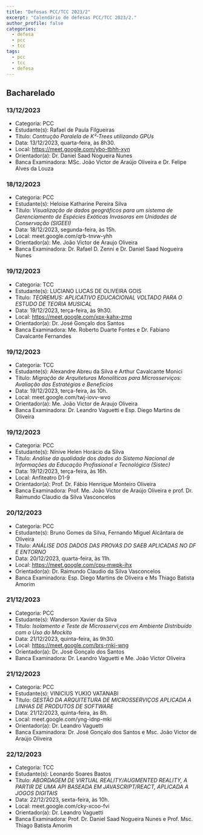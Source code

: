 ```yaml
---
title: "Defesas PCC/TCC 2023/2"
excerpt: "Calendário de defesas PCC/TCC 2023/2."
author_profile: false
categories:
  - defesa
  - pcc 
  - tcc
tags:
  - pcc 
  - tcc 
  - defesa
---
```


## Bacharelado

### 13/12/2023

- Categoria: PCC
- Estudante(s): Rafael de Paula Filgueiras
- Título:  *Contrução Paralela de K²-Trees utilizando GPUs*
- Data: 13/12/2023, quarta-feira, às 8h30.
- Local: https://meet.google.com/ybo-tbhh-xyn
- Orientador(a): Dr. Daniel Saad Nogueira Nunes
- Banca Examinadora: MSc. João Victor de Araújo Oliveira e Dr. Felipe Alves da Louza

### 18/12/2023

- Categoria: PCC
- Estudante(s): Heloise Katharine Pereira Silva
- Título:  *Visualização de dados geográficos para um sistema de Gerenciamento de Espécies Exóticas Invasoras em Unidades de Conservação (SIGEEI)*
- Data: 18/12/2023, segunda-feira, às 15h.
- Local: meet.google.com/qrb-tnvw-yhh
- Orientador(a): Me. João Victor de Araujo Oliveira
- Banca Examinadora: Dr. Rafael D. Zenni e Dr. Daniel Saad Nogueira Nunes 

### 19/12/2023

- Categoria: TCC
- Estudante(s): LUCIANO LUCAS DE OLIVEIRA GOIS
- Título:  *TEOREMUS: APLICATIVO EDUCACIONAL VOLTADO PARA O ESTUDO DE  TEORIA MUSICAL*
- Data: 19/12/2023, terça-feira, às 9h30.
- Local: https://meet.google.com/xpx-kahx-zmq
- Orientador(a): Dr. José Gonçalo dos Santos
- Banca Examinadora: Me. Roberto Duarte Fontes e Dr. Fabiano Cavalcante Fernandes

### 19/12/2023

- Categoria: TCC
- Estudante(s): Alexandre Abreu da Silva e Arthur Cavalcante Monici
- Título:  *Migração de Arquiteturas Monolíticas para Microsserviços: Avaliação das Estratégias e Benefícios*
- Data: 19/12/2023, terça-feira, às 10h.
- Local: meet.google.com/twj-iovv-wvo
- Orientador(a): Me. João Victor de Araujo Oliveira
- Banca Examinadora: Dr. Leandro Vaguetti e Esp. Diego Martins de Oliveira

### 19/12/2023

- Categoria: PCC
- Estudante(s): Nínive Helen Horácio da Silva
- Título:  *Análise da qualidade dos dados do Sistema Nacional de Informações da Educação Profissional e Tecnológica (Sistec)*
- Data: 19/12/2023, terça-feira, às 16h.
- Local: Anfiteatro D1-9
- Orientador(a): Prof. Dr. Fábio Henrique Monteiro Oliveira
- Banca Examinadora: Prof. Me. João Victor de Araújo Oliveira e prof. Dr. Raimundo Claudio da Silva Vasconcelos

### 20/12/2023

- Categoria: PCC
- Estudante(s): Bruno Gomes da Silva, Fernando Miguel Alcântara de Oliveira
- Título:  *ANÁLISE DOS DADOS DAS PROVAS DO SAEB APLICADAS NO DF E ENTORNO*
- Data: 20/12/2023, quarta-feira, às 11h.
- Local: https://meet.google.com/cpu-mwpk-ihx
- Orientador(a): Dr. Raimundo Claudio da Silva Vasconcelos
- Banca Examinadora: Esp. Diego Martins de Oliveira e Ms Thiago Batista Amorim

 ### 21/12/2023

- Categoria: PCC
- Estudante(s): Wanderson Xavier da Silva
- Título:  *Isolamento e Teste de Microsservi¸cos em Ambiente Distribuído com o Uso do Mockito*
- Data: 21/12/2023, quinta-feira, às 9h30.
- Local: https://meet.google.com/brs-rnkj-wng
- Orientador(a): Dr. José Gonçalo dos Santos
- Banca Examinadora: Dr. Leandro Vaguetti e Me. João Victor Oliveira

 ### 21/12/2023

- Categoria: PCC
- Estudante(s): VINICIUS YUKIO VATANABI
- Título:  *GESTÃO DA ARQUITETURA DE MICROSSERVIÇOS APLICADA A LINHAS DE PRODUTOS DE SOFTWARE*
- Data: 21/12/2023, quinta-feira, às 8h.
- Local: meet.google.com/yng-idnp-mki
- Orientador(a): Dr. Leandro Vaguetti
- Banca Examinadora: Dr. José Gonçalo dos Santos e Msc. João Victor de Araújo Oliveira

 ### 22/12/2023

- Categoria: TCC
- Estudante(s): Leonardo Soares Bastos
- Título:  *ABORDAGEM DE VIRTUAL REALITY/AUGMENTED REALITY, A PARTIR DE UMA API BASEADA EM JAVASCRIPT/REACT, APLICADA A JOGOS DIGITAIS*
- Data: 22/12/2023, sexta-feira, às 10h.
- Local: meet.google.com/cky-xcoo-fvi
- Orientador(a): Dr. Leandro Vaguetti
- Banca Examinadora: Prof. Dr. Daniel Saad Nogueira Nunes e Prof. Msc. Thiago Batista Amorim

 
